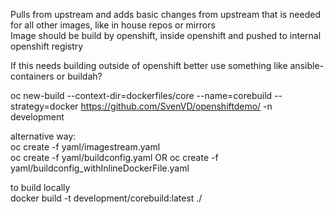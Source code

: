 Pulls from upstream and adds basic changes from upstream that is needed for all other images, like in house repos or mirrors  
Image should be build by openshift, inside openshift and pushed to internal openshift registry  

If this needs building outside of openshift better use something like ansible-containers or buildah?  

oc new-build --context-dir=dockerfiles/core --name=corebuild --strategy=docker  https://github.com/SvenVD/openshiftdemo/ -n development  

alternative way:  
oc create -f yaml/imagestream.yaml  
oc create -f yaml/buildconfig.yaml OR oc create -f yaml/buildconfig_withInlineDockerFile.yaml 

to build locally  
docker build -t development/corebuild:latest ./  
